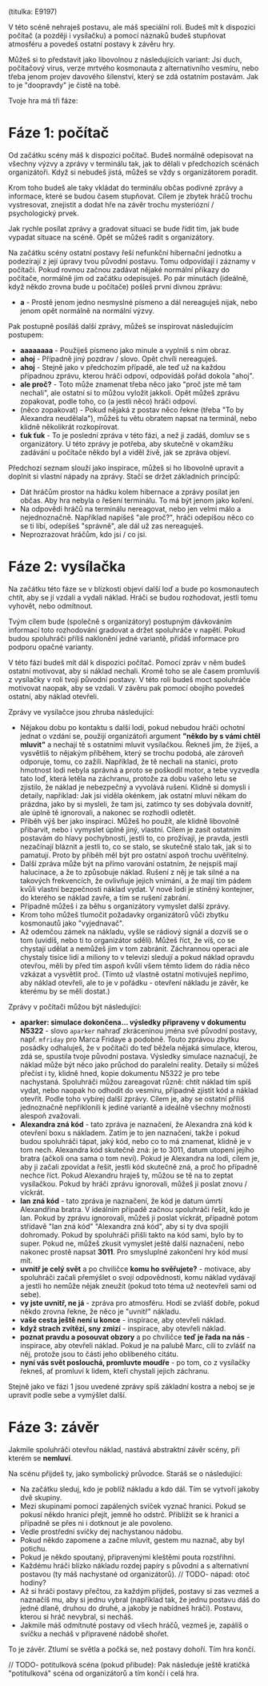 (titulka: E9197)

V této scéně nehraješ postavu, ale máš speciální roli. Budeš mít k dispozici počítač (a později i vysílačku) a pomocí náznaků budeš stupňovat atmosféru a povedeš ostatní postavy k závěru hry.

Můžeš si to představit jako libovolnou z následujících variant: Jsi duch, počítačový virus, verze mrtvého kosmonauta z alternativního vesmíru, nebo třeba jenom projev davového šílenství, který se zdá ostatním postavám. Jak to je "doopravdy" je čistě na tobě.

Tvoje hra má tři fáze:

# Fáze 1: počítač

Od začátku scény máš k dispozici počítač. Budeš normálně odepisovat na všechny výzvy a zprávy v terminálu tak, jak to dělali v předchozích scénách organizátoři. Když si nebudeš jistá, můžeš se vždy s organizátorem poradit.

Krom toho budeš ale taky vkládat do terminálu občas podivné zprávy a informace, které se budou časem stupňovat. Cílem je zbytek hráčů trochu vystresovat, znejistit a dodat hře na závěr trochu mysteriózní / psychologický prvek.

Jak rychle posílat zprávy a gradovat situaci se bude řídit tím, jak bude vypadat situace na scéně. Opět se můžeš radit s organizátory.

Na začátku scény ostatní postavy řeší nefunkční hibernační jednotku a podezírají z její úpravy tvou původní postavu. Tomu odpovídají i záznamy v počítači. Pokud rovnou začnou zadávat nějaké normální příkazy do počítače, normálně jim od začátku odepisuješ. Po pár minutách (ideálně, když někdo zrovna bude u počítače) pošleš první divnou zprávu:

- __a__ - Prostě jenom jedno nesmyslné písmeno a dál nereaguješ nijak, nebo jenom opět normálně na normální výzvy.

Pak postupně posíláš další zprávy, můžeš se inspirovat následujícím postupem:

- __aaaaaaaa__ - Použiješ písmeno jako minule a vyplníš s ním obraz.
- __ahoj__ - Případně jiný pozdrav / slovo. Opět chvíli nereaguješ.
- __ahoj__ - Stejně jako v předchozím případě, ale teď už na každou případnou zprávu, kterou hráči odpoví, odpovídáš pořád dokola "ahoj".
- __ale proč?__ - Toto může znamenat třeba něco jako "proč jste mě tam nechali", ale ostatní si to můžou vyložit jakkoli. Opět můžeš zprávu zopakovat, podle toho, co (a jestli něco) hráči odpoví.
- (něco zopakovat) - Pokud nějaká z postav něco řekne (třeba "To by Alexandra neudělala"), můžeš tu větu obratem napsat na terminál, nebo klidně několikrát rozkopírovat.
- __ťuk ťuk__ - To je poslední zpráva v této fázi, a než ji zadáš, domluv se s organizátory. U této zprávy je potřeba, aby skutečně v okamžiku zadávání u počítače někdo byl a viděl živě, jak se zpráva objeví.

Předchozí seznam slouží jako inspirace, můžeš si ho libovolně upravit a doplnit si vlastní nápady na zprávy. Stačí se držet základních principů:

- Dát hráčům prostor na hádku kolem hibernace a zprávy posílat jen občas. Aby hra nebyla o řešení terminálu. To má být jenom jako koření.
- Na odpovědi hráčů na terminálu nereagovat, nebo jen velmi málo a nejednoznačně. Například napíšeš "ale proč?", hráči odepíšou něco co se ti líbí, odepíšeš "správně", ale dál už zas nereaguješ.
- Neprozrazovat hráčům, kdo jsi / co jsi.

# Fáze 2: vysílačka

Na začátku této fáze se v blízkosti objeví další loď a bude po kosmonautech chtít, aby se jí vzdali a vydali náklad. Hráči se budou rozhodovat, jestli tomu vyhovět, nebo odmítnout.

Tvým cílem bude (společně s organizátory) postupným dávkováním informací toto rozhodování gradovat a držet spoluhráče v napětí. Pokud budou spoluhráči příliš naklonění jedné variantě, přidáš informace pro podporu opačné varianty.

V této fázi budeš mít dál k dispozici počítač. Pomocí zpráv v něm budeš ostatní motivovat, aby si náklad nechali. Kromě toho se ale časem promluvíš z vysílačky v roli tvojí původní postavy. V této roli budeš moct spoluhráče motivovat naopak, aby se vzdali. V závěru pak pomocí obojího povedeš ostatní, aby náklad otevřeli.

Zprávy ve vysílačce jsou zhruba následující:

- Nějakou dobu po kontaktu s další lodí, pokud nebudou hráči ochotní jednat o vzdání se, použijí organizátoři argument __"někdo by s vámi chtěl mluvit"__ a nechají tě s ostatními mluvit vysílačkou. Řekneš jim, že žiješ, a vysvětlíš to nějakým příběhem, který se trochu podobá, ale zároveň odporuje, tomu, co zažili. Například, že tě nechali na stanici, proto hmotnost lodi nebyla správná a proto se poškodil motor, a tebe vyzvedla tato loď, která letěla na záchranu, protože za dobu vašeho letu se zjistilo, že náklad je nebezpečný a vyvolává rušení. Klidně si domysli i detaily, například: Jak jsi viděla okénkem, jak ostatní mluví někam do prázdna, jako by si mysleli, že tam jsi, zatímco ty ses dobývala dovnitř, ale úplně tě ignorovali, a nakonec se rozhodli odletět.
- Příběh výš ber jako inspiraci. Můžeš ho použít, ale klidně libovolně přibarvit, nebo i vymyslet úplně jiný, vlastní. Cílem je zasít ostatním postavám do hlavy pochybnosti, jestli to, co prožívají, je pravda, jestli nezačínají bláznit a jestli to, co se stalo, se skutečně stalo tak, jak si to pamatují. Proto by příběh měl být pro ostatní aspoň trochu uvěřitelný.
- Další zpráva může být na přímo varování ostatním, že nejspíš mají halucinace, a že to způsobuje náklad. Rušení z něj je tak silné a na takových frekvencích, že ovlivňuje jejich vnímání, a že mají tím pádem kvůli vlastní bezpečnosti náklad vydat. V nové lodi je stíněný kontejner, do kterého se náklad zavře, a tím se rušení zabrání.
- Případně můžeš i za běhu s organizátory vymyslet další zprávy.
- Krom toho můžeš tlumočit požadavky organizátorů vůči zbytku kosmonautů jako "vyjednavač".
- Až odemčou zámek na nákladu, vyšle se rádiový signál a dozvíš se o tom (uvidíš, nebo ti to organizátor sdělí). Můžeš říct, že víš, co se chystají udělat a nemůžeš jim v tom zabránit. Záchrannou operaci ale chystaly tisíce lidí a miliony to v televizi sledují a pokud náklad opravdu otevřou, měli by před tím aspoň kvůli všem těmto lidem do rádia něco vzkázat a vysvětlit proč. (Tímto už vlastně ostatní motivuješ nepřímo, aby náklad otevřeli, ale to je v pořádku - otevření nákladu je závěr, ke kterému by se měli dostat.)

Zprávy v počítači můžou být následující:

- __aparker: simulace dokončena... výsledky připraveny v dokumentu N5322__ - slovo `aparker` nahraď zkráceninou jména své původní postavy, např. `mfriday` pro Marca Fridaye a podobně. Touto zprávou zbytku posádky odhaluješ, že v počítači do teď běžela nějaká simulace, kterou, zdá se, spustila tvoje původní postava. Výsledky simulace naznačují, že náklad může být něco jako průchod do paralelní reality. Detaily si můžeš přečíst i ty, klidně hned, kopie dokumentu N5322 je pro tebe nachystaná. Spoluhráči můžou zareagovat různě: chtít náklad tím spíš vydat, nebo naopak ho odhodit do vesmíru, případně zjistit kód a náklad otevřít. Podle toho vybírej další zprávy. Cílem je, aby se ostatní příliš jednoznačně nepřiklonili k jediné variantě a ideálně všechny možnosti alespoň zvažovali.
- __Alexandra zná kód__ - tato zpráva je naznačení, že Alexandra zná kód k otevření boxu s nákladem. Zatím je to jen naznačení, takže i pokud budou spoluhráči tápat, jaký kód, nebo co to má znamenat, klidně je v tom nech. Alexandra kód skutečně zná: je to 3011, datum utopení jejího bratra (ačkoli ona sama o tom neví). Pokud je Alexandra na lodi, cílem je, aby ji začali zpovídat a řešit, jestli kód skutečně zná, a proč ho případně nechce říct. Pokud Alexandru hraješ ty, můžou se tě na to zeptat vysílačkou. Pokud by hráči zprávu ignorovali, můžeš ji poslat znovu / víckrát.
- __Ian zná kód__ - tato zpráva je naznačení, že kód je datum úmrtí Alexandřina bratra. V ideálním případě začnou spoluhráči řešit, kdo je Ian. Pokud by zprávu ignorovali, můžeš ji poslat víckrát, případně potom střídavě "Ian zná kód" "Alexandra zná kód", aby si ty dva spojili dohromady. Pokud by spoluhráči přišli takto na kód sami, bylo by to super. Pokud ne, můžeš zkusit vymyslet ještě další naznačení, nebo nakonec prostě napsat __3011__. Pro smysluplné zakončení hry kód musí mít.
- __uvnitř je celý svět__ a po chviličce __komu ho svěřujete?__ - motivace, aby spoluhráči začali přemýšlet o svojí odpovědnosti, komu náklad vydávají a jestli ho nemůže nějak zneužít (pokud toto téma už neotevřeli sami od sebe).
- __vy jste uvnitř, ne já__ - zpráva pro atmosféru. Hodí se zvlášť dobře, pokud někdo zrovna řekne, že něco je "uvnitř" nákladu.
- __vaše cesta ještě není u konce__ - inspirace, aby otevřeli náklad.
- __když strach zvítězí, sny zmizí__ - inspirace, aby otevřeli náklad.
- __poznat pravdu a posouvat obzory__ a po chviličce __teď je řada na nás__ - inspirace, aby otevřeli náklad. Pokud je na palubě Marc, cílí to zvlášť na něj, protože jsou to části jeho oblíbeného citátu.
- __nyní vás svět poslouchá, promluvte moudře__ - po tom, co z vysílačky řekneš, ať promluví k lidem, kteří chystali jejich záchranu.

Stejně jako ve fázi 1 jsou uvedené zprávy spíš základní kostra a neboj se je upravit podle sebe a vymýšlet další.

# Fáze 3: závěr

Jakmile spoluhráči otevřou náklad, nastává abstraktní závěr scény, při kterém se __nemluví__.

Na scénu přijdeš ty, jako symbolický průvodce. Staráš se o následující:

- Na začátku sleduj, kdo je poblíž nákladu a kdo dál. Tím se vytvoří jakoby dvě skupiny.
- Mezi skupinami pomocí zapálených svíček vyznač hranici. Pokud se pokusí někdo hranici přejít, jemně ho odstrč. Přiblížit se k hranici a případně se přes ni i dotknout je ale povoleno.
- Vedle prostřední svíčky dej nachystanou nádobu.
- Pokud někdo zapomene a začne mluvit, gestem mu naznač, aby byl potichu.
- Pokud je někdo spoutaný, připravenými kleštěmi pouta rozstřihni.
- Každému hráči blízko nákladu rozdej papíry s původní a s alternativní postavou (ty máš nachystané od organizátorů). // TODO- nápad: otoč hodiny?
- Až si hráči postavy přečtou, za každým přijdeš, postavy si zas vezmeš a naznačíš mu, aby si jednu vybral (například tak, že jednu postavu dáš do jedné dlaně, druhou do druhé, a jakoby je nabídneš hráči). Postavu, kterou si hráč nevybral, si necháš.
- Jakmile máš odmítnuté postavy od všech hráčů, vezmeš je, zapálíš o svíčku a necháš v připravené nádobě shořet.

To je závěr. Ztlumí se světla a počká se, než postavy dohoří. Tím hra končí.

// TODO- potitulková scéna (pokud přibude): Pak následuje ještě kratičká "potitulková" scéna od organizátorů a tím končí i celá hra.
